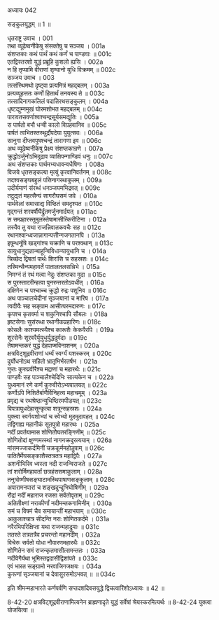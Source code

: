 अध्यायः 042

सङ्कुलयुद्धम् ॥ 1 ॥

धृतराष्ट्र उवाच ।	001  
तथा व्यूढेष्वनीकेषु संसक्तेषु च सञ्जय ।	001a  
संशप्तकाः कथं पार्थं कथं कर्णं च पाण्डवाः ॥	001c  
एतद्विस्तरशो युद्धं प्रब्रूहि कुशलो ह्यसि ।	002a  
न हि तृप्यामि वीराणां शृण्वानो युधि विक्रमम् ॥	002c  
सञ्जय उवाच ।	003  
तत्संस्थिमथो दृष्ट्वा प्रत्यमित्रं महद्बलम् ।	003a  
प्रत्यव्यूहत्ततः कर्णो हितार्थं तनयस्य ते ॥	003c  
तत्सादिनागकलिलं पदातिरथसङ्कुलम् ।	004a  
धृष्टद्युम्नमुखं घोरमशोभत महद्बलम् ॥	004c  
पारावतसवर्णाश्वश्चन्द्रसूर्यसमद्युतिः ।	005a  
स पार्षतो बभौ धन्वी कालो विग्रहवानिव ॥	005c  
पार्षतं त्वभितस्तस्थुर्द्रौपदेया युयुत्सवः ।	006a  
सानुगा दीप्तवपुषश्चन्द्रं तारागणा इव ॥	006c  
अथ व्यूढेष्वनीकेषु प्रेक्ष्य संशप्तकान्रणे ।	007a  
क्रुद्धोऽर्जुनोऽभिदुद्राव व्याक्षिपन्गाण्डिवं धनुः ॥	007c  
अथ संशप्तकाः पार्थमभ्यधावन्वधैषिणः ।	008a  
विजये धृतसङ्कल्पा मृत्युं कृत्वानिवर्तनम् ॥	008c  
तदश्वसङ्घबहुलं पत्तिनागरथाकुलम् ।	009a  
उदीर्यमाणं संरब्धं धनञ्जयमभिद्रवत् ॥	009c  
तदुद्यतं महत्सैन्यं सागरौघसमं जवे ।	010a  
पार्थवेलां समासाद्य विष्ठितं समदृश्यत ॥	010c  
मृद्गन्तं शरवर्षौघैर्द्रुतमर्जुनमार्दयत् ॥	011ac  
स सम्प्रहारस्तुमुलस्तेषामासीत्किरीटिना ।	012a  
तस्यैव तु यथा राजन्निवातकवचैः सह ॥	012c  
रथानश्वान्ध्वजान्नागान्पत्तीन्गजगतानपि ।	013a  
इषून्धनूंषि खड्गांश्च चक्राणि च परश्वथान् ॥	013c  
सायुधानुद्यतान्बाहून्विविधान्यायुधानि च ।	014a  
चिच्छेद द्विषतां पार्थः शिरांसि च सहस्रशः ॥	014c  
तस्मिन्सैन्यमहावर्ते पातालतलसन्निभे ।	015a  
निमग्नं तं रथं मत्वा नेदुः संशप्तका मुदा ॥	015c  
स पुरस्तादरीन्हत्वा पुनरुत्तरतोऽवधीत् ।	016a  
दक्षिणेन च पश्चाच्च क्रुद्धो रुद्रः पशूनिव ॥	016c  
अथ पाञ्चालचेदीनां सृञ्जयानां च मारिष ।	017a  
त्वदीयैः सह सङ्ग्राम आसीत्परमदारुणः ॥	017c  
कृपश्च कृतवर्मा च शकुनिश्चापि सौबलः ।	018a  
हृष्टसेनाः सुसंरब्धा रथानीकप्रहारिणः ॥	018c  
कोसलैः काश्यमत्स्यैश्च कारूशैः केकयैरपि ।	019a  
शूरसेनैः शूरवरैर्युयुधुर्युद्धदुर्मदाः ॥	019c  
तेषामन्तकरं युद्धं देहपाप्मविनाशनम् ।	020a  
क्षत्रविट्शूद्रवीराणां धर्म्यं स्वर्ग्यं यशस्करम् ॥	020c  
दुर्योधनोऽथ सहितो भ्रातृभिर्भरतर्षभ ।	021a  
गुप्तः कुरुप्रवीरैश्च मद्राणां च महारथैः ॥	021c  
पाण्डवैः सह पाञ्चालैश्चेदिभिः सात्यकेन च ।	022a  
युध्यमानं रणे कर्णं कुरुवीरोऽभ्यपालयत् ॥	022c  
कर्णोऽपि निशितैर्बाणैर्विनिहत्य महाचमूम् ।	023a  
प्रमृद्य च रथश्रेष्ठान्युधिष्ठिरमपीडयत् ॥	023c  
विपत्रायुधदेहासून्कृत्वा शत्रून्सहस्रशः ।	024a  
युक्त्वा स्वर्गयशोभ्यां च स्वेभ्यो मुदमुदावहत् ॥	024c  
तद्विगाह्य महानीकं सूतपुत्रो महारथः ।	025a  
नदीं प्रवर्तयामास शोणितौघतरङ्गिणीम् ॥	025c  
शोणितोदां क्षुण्णमत्स्थां नागनक्रदुरत्ययाम् ।	026a  
मांसमज्जाकर्दमिनीं चक्रकूर्ममहोडुपाम् ॥	026c  
पातितैर्मेघसङ्काशैस्तत्रतत्र महाद्विपैः ।	027a  
अशनीभिरिव ध्वस्ता नदी राजन्विराजते ॥	027c  
तां शरोर्मिमहावर्तां छत्रहंससमाकुलाम् ।	028a  
तनुत्रोष्णीषसङ्घाटामस्थिपाषाणसङ्कुलाम् ॥	028c  
अपारामनपारां च शङ्खदुन्दुभिघोषिणीम् ।	029a  
रौद्रां नदीं महाराज रजसा सर्वतोवृताम् ॥	029c  
अतितीक्ष्णां नराकीर्णां नदीमन्तकगामिनीम् ।	030a  
समं च विषमं चैव समायान्तीं महाभयाम् ॥	030c  
आकुलाश्चात्र सीदन्ति नराः शोणितकर्दमे ।	031a  
नरैरभिपरिक्षिप्ता यथा राजन्महाद्रुमाः ॥	031c  
ततस्ते तत्रतत्रैव प्रचरन्तो महानदीम् ।	032a  
विचेरुः सर्वतो योधा नौवारणमहारथैः ॥	032c  
शोणितेन समं राजन्कृतमासीत्समन्ततः ।	033a  
नदीवेगैर्यथा भूमिस्तद्वदासीद्विशांपते ॥	033c  
एवं भारत सङ्ग्रामो नरवाजिगजक्षयः ।	034a  
कुरूणां सृञ्जयानां च देवासुरसमोऽभवत् ॥ ॥	034c  

इति श्रीमन्महाभारते कर्णपर्वणि सप्तदशदिवसयुद्धे द्विचत्वारिंशोऽध्यायः ॥ 42 ॥

8-42-20 क्षत्रविट्शूद्रवीराणामित्यनेन ब्राह्मणादृते युद्धं सर्वेषां श्रेयस्करमित्यर्थः ॥ 8-42-24 युक्त्वा योजयित्वा ॥

